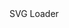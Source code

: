﻿<BSFigure>
    <BSSvg Source="docs/FigurePlaceHolder.svg"/>
    <BSFigureCaption>SVG Loader</BSFigureCaption>
</BSFigure>